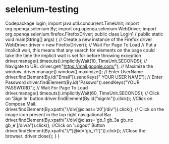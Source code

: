 # selenium-testing
Codepackage login;
import java.util.concurrent.TimeUnit;
import org.openqa.selenium.By;
import org.openqa.selenium.WebDriver;
import org.openqa.selenium.firefox.FirefoxDriver;
public class Login1 {
public static void main(String[] args) {
// Create a new instance of the Firefox driver
WebDriver driver = new FirefoxDriver();
//  Wait For Page To Load
// Put a Implicit wait, this means that any search for elements on the page
could take the time the implicit wait is set for before throwing exception 
driver.manage().timeouts().implicitlyWait(10, TimeUnit.SECONDS);
// Navigate to URL
driver.get("https://mail.google.com/");
// Maximize the window.
driver.manage().window().maximize();
// Enter UserName
driver.findElement(By.id("Email")).sendKeys(" YOUR USER NAME");
// Enter Password
driver.findElement(By.id("Passwd")).sendKeys("YOUR PASSWORD");
// Wait For Page To Load
driver.manage().timeouts().implicitlyWait(60, TimeUnit.SECONDS);
// Click on 'Sign In' button
driver.findElement(By.id("signIn")).click();
//Click on Compose Mail.
driver.findElement(By.xpath("//div[@class='z0']/div")).click();
// Click on the image icon present in the top right navigational Bar
driver.findElement(By.xpath("//div[@class='gb_1 gb_3a gb_nc gb_e']/div/a")).click();
//Click on 'Logout' Button
driver.findElement(By.xpath("//*[@id='gb_71']")).click();
//Close the browser.
driver.close();
}
}
